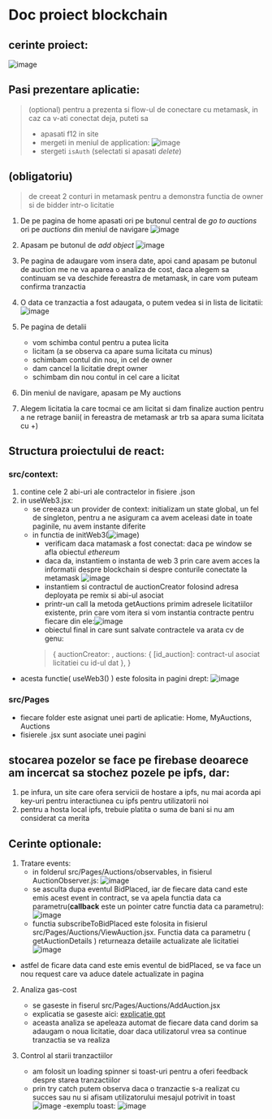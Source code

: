 # Doc proiect blockchain

## cerinte proiect:
![image](https://github.com/jovialjoker/elonMusk/assets/43217153/12c76954-e90f-46ee-809c-cc545eedbb91)

## Pasi prezentare aplicatie:
> (optional)
> pentru a prezenta si flow-ul de conectare cu metamask, in caz ca v-ati conectat deja, puteti sa
> - apasati f12 in site
> - mergeti in meniul de application:
>   ![image](https://github.com/jovialjoker/elonMusk/assets/43217153/b2ad22b0-9f35-485b-90b7-ef4e492db887)
> - stergeti `isAuth` (selectati si apasati *delete*)
>
##   (obligatoriu)
>   de creeat 2 conturi in metamask pentru a demonstra functia de owner si de bidder intr-o licitatie

1.  De pe pagina de home apasati ori pe butonul central de *go to auctions* ori pe *auctions* din meniul de navigare
![image](https://github.com/jovialjoker/elonMusk/assets/43217153/aead8aa9-a7c7-441b-b57f-3b98e6ea2698)

2. Apasam pe butonul de *add object*
![image](https://github.com/jovialjoker/elonMusk/assets/43217153/97c03c7e-2c8a-4912-a5e4-6a977d1b15b2)

3. Pe pagina de adaugare vom insera date, apoi cand apasam pe butonul de auction me ne va aparea o analiza de cost, daca alegem sa continuam se va deschide fereastra de metamask, in care vom puteam confirma tranzactia
   
5. O data ce tranzactia a fost adaugata, o putem vedea si in lista de licitatii:![image](https://github.com/jovialjoker/elonMusk/assets/43217153/dfebd7c7-c0f7-49a8-8d0e-5bc842c13f73)
   
6. Pe pagina de detalii
   - vom schimba contul pentru a putea licita
   - licitam (a se observa ca apare suma licitata cu minus)
   - schimbam contul din nou, in cel de owner
   - dam cancel la licitatie drept owner
   - schimbam din nou contul in cel care a licitat
  
7. Din meniul de navigare, apasam pe My auctions
8. Alegem licitatia la care tocmai ce am licitat si dam finalize auction pentru a ne retrage banii( in fereastra de metamask ar trb sa apara suma licitata cu +)


## Structura proiectului de react:

### src/context:
1. contine cele 2 abi-uri ale contractelor in fisiere .json
2. in useWeb3.jsx:
   - se creeaza un provider de context: initializam un state global, un fel de singleton, pentru a ne asiguram ca avem aceleasi date in toate paginile, nu avem instante diferite
   - in functia de initWeb3(![image](https://github.com/jovialjoker/elonMusk/assets/43217153/4e2783f1-340d-4ea8-a966-0339da442a6f))
       - verificam daca matamask a fost conectat: daca pe window se afla obiectul *ethereum*
       - daca da, instantiem o instanta de web 3 prin care avem acces la informatii despre blockchain si despre conturile conectate la metamask
        ![image](https://github.com/jovialjoker/elonMusk/assets/43217153/80d481fc-09bd-4d89-bd91-99e038151d6c)
       - instantiem si contractul de auctionCreator folosind adresa deployata pe remix si abi-ul asociat
       - printr-un call la metoda getAuctions primim adresele licitatiilor existente, prin care vom itera si vom instantia contracte pentru fiecare din ele:![image](https://github.com/jovialjoker/elonMusk/assets/43217153/30a1c6ec-8121-461c-8e8d-f6eee7d0ec78)
       - obiectul final in care sunt salvate contractele va arata cv de genu:
        > {
        > auctionCreator: , 
        > auctions: { 
        >  [id_auction]: contract-ul asociat licitatiei cu id-ul dat 
        >  }, 
        >}
  - acesta functie( useWeb3() ) este folosita in pagini drept:
![image](https://github.com/jovialjoker/elonMusk/assets/43217153/dbb6744e-97af-40f8-9138-87e2a15288a4)

### src/Pages
- fiecare folder este asignat unei parti de aplicatie: Home, MyAuctions, Auctions
- fisierele .jsx sunt asociate unei pagini

## stocarea pozelor se face pe firebase deoarece am incercat sa stochez pozele pe ipfs, dar:
1. pe infura, un site care ofera servicii de hostare a ipfs, nu mai acorda api key-uri pentru interactiunea cu ipfs pentru utilizatorii noi
2. pentru a hosta local ipfs, trebuie platita o suma de bani si nu am considerat ca merita

## Cerinte optionale:
1. Tratare events:
   - in folderul src/Pages/Auctions/observables, in fisierul AuctionObserver.js:
     ![image](https://github.com/jovialjoker/elonMusk/assets/43217153/09e2f010-4474-4469-b7f4-0917eade310a)
   - se asculta dupa eventul BidPlaced, iar de fiecare data cand este emis acest event in contract, se va apela functia data ca parametru(**callback** este un pointer catre functia data ca parametru):
![image](https://github.com/jovialjoker/elonMusk/assets/43217153/3bff8189-52ee-437f-9eed-0dddd891fe61)
   - functia subscribeToBidPlaced este folosita in fisierul src/Pages/Auctions/ViewAuction.jsx. Functia data ca parametru ( getAuctionDetails ) returneaza detaiile actualizate ale licitatiei 
  ![image](https://github.com/jovialjoker/elonMusk/assets/43217153/25a47162-8d78-443f-bbd9-57e76c11e078)
  - astfel de ficare data cand este emis eventul de bidPlaced, se va face un nou request care va aduce datele actualizate in pagina

2. Analiza gas-cost
   - se gaseste in fiserul src/Pages/Auctions/AddAuction.jsx
   - explicatia se gaseste aici: [explicatie gpt](https://chatgpt.com/share/0afb06dd-36ea-40a8-a682-a2f918ea423c)
   - aceasta analiza se apeleaza automat de fiecare data cand dorim sa adaugam o noua licitatie, doar daca utilizatorul vrea sa continue tranzactia se va realiza
  
3. Control al starii tranzactiilor
   - am folosit un loading spinner si toast-uri pentru a oferi feedback despre starea tranzactiilor
   - prin try catch putem observa daca o tranzactie s-a realizat cu succes sau nu si afisam utilizatorului mesajul potrivit in toast
   ![image](https://github.com/jovialjoker/elonMusk/assets/43217153/ffd2873f-707e-4967-8130-e9f4161bcadb)
   -exemplu toast: ![image](https://github.com/jovialjoker/elonMusk/assets/43217153/481a22b6-0872-4037-96e3-4aedf02063f8)

